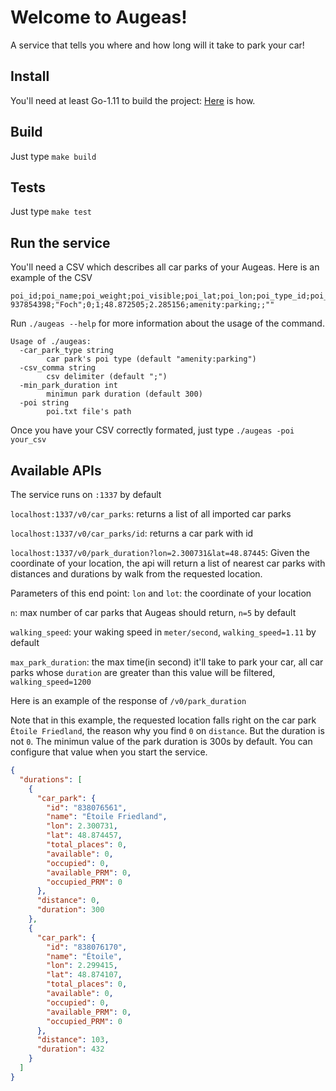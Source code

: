 # Welcome to Augeas!

A service that tells you where and how long will it take to park your car!



##  Install

You'll need at least Go-1.11 to build the project: [Here](https://github.com/golang/go/wiki/Ubuntu) is how.

## Build

Just type `make build`

## Tests

Just type `make test`

## Run the service

You'll need a CSV which describes all car parks of your Augeas.
Here is an example of the CSV

```
poi_id;poi_name;poi_weight;poi_visible;poi_lat;poi_lon;poi_type_id;poi_address_number;poi_address_name
937854398;"Foch";0;1;48.872505;2.285156;amenity:parking;;""
 ```

Run `./augeas --help` for more information about the usage of the command.

``` 
Usage of ./augeas:
  -car_park_type string
        car park's poi type (default "amenity:parking")
  -csv_comma string
        csv delimiter (default ";")
  -min_park_duration int
        minimun park duration (default 300)
  -poi string
        poi.txt file's path
```

Once you have your CSV correctly formated, just type `./augeas -poi your_csv`
 
## Available APIs

The service runs on `:1337` by default 

`localhost:1337/v0/car_parks`: returns a list of all imported car parks

`localhost:1337/v0/car_parks/id`: returns a car park with id 

`localhost:1337/v0/park_duration?lon=2.300731&lat=48.87445`: Given the coordinate of your location, the api will return a list of nearest car parks with distances and durations by walk from the requested location.

Parameters of this end point: 
`lon` and `lot`: the coordinate of  your location

`n`: max number of car parks that Augeas should return, `n=5` by default 

`walking_speed`: your waking speed in `meter/second`, `walking_speed=1.11` by default

`max_park_duration`: the max time(in second) it'll take to park your car, all car parks whose `duration` are greater than this value will be filtered,  `walking_speed=1200`


Here is an example of the response of `/v0/park_duration`

Note that in this example, the requested location falls right on the car park  `Étoile Friedland`, the reason why you find `0` on `distance`. But the duration is not `0`. The minimun value of the park duration is 300s by default. You can configure that value when you start the service.

```json
{
  "durations": [
    {
      "car_park": {
        "id": "838076561",
        "name": "Étoile Friedland",
        "lon": 2.300731,
        "lat": 48.874457,
        "total_places": 0,
        "available": 0,
        "occupied": 0,
        "available_PRM": 0,
        "occupied_PRM": 0
      },
      "distance": 0,
      "duration": 300
    },
    {
      "car_park": {
        "id": "838076170",
        "name": "Étoile",
        "lon": 2.299415,
        "lat": 48.874107,
        "total_places": 0,
        "available": 0,
        "occupied": 0,
        "available_PRM": 0,
        "occupied_PRM": 0
      },
      "distance": 103,
      "duration": 432
    }
  ]
}
```





